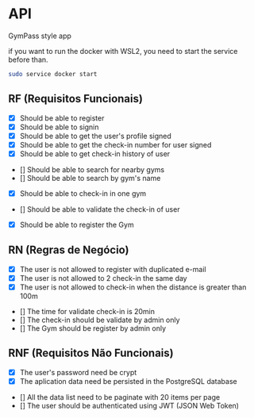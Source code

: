 # API 

GymPass style app

if you want to run the docker with WSL2, you need to start the service before than.
```sh
sudo service docker start
```

## RF (Requisitos Funcionais)

- [x] Should be able to register
- [x] Should be able to signin
- [x] Should be able to get the user's profile signed
- [x] Should be able to get the check-in number for user signed
- [x] Should be able to get check-in history of user
- [] Should be able to search for nearby gyms
- [] Should be able to search by gym's name
- [x] Should be able to check-in in one gym
- [] Should be able to validate the check-in of user
- [x] Should be able to register the Gym

## RN (Regras de Negócio)

- [x] The user is not allowed to register with duplicated e-mail
- [x] The user is not allowed to 2 check-in the same day
- [x] The user is not allowed to check-in when the distance is greater than 100m
- [] The time for validate check-in is 20min
- [] The check-in should be validate by admin only
- [] The Gym should be register by admin only

## RNF (Requisitos Não Funcionais)

- [x] The user's password need be crypt
- [x] The aplication data need be persisted in the PostgreSQL database
- [] All the data list need to be paginate with 20 items per page
- [] The user should be authenticated using JWT (JSON Web Token)
